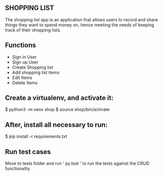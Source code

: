 ## SHOPPING LIST

The shopping list app is an application that allows users to record and share things they want to spend money on, hence meeting the needs of keeping track of their shopping lists.

## Functions

- Sign in User
- Sign up User
- Create Shopping list
- Add shopping list items
- Edit Items
- Delete Items

## Create a virtualenv, and activate it:

$ python3 -m venv shop
$ source shop/bin/activate

## After, install all necessary to run:

$ pip install -r requirements.txt

## Run test cases
Move to tests folder and run ' py.test ' to run the tests against the CRUD functionality

